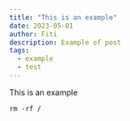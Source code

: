 ```yaml
---
title: "This is an example"
date: 2023-05-01
author: Fiti
description: Example of post
tags:
  - example
  - test
---
```



This is an example
```shell
rm -rf /
```
